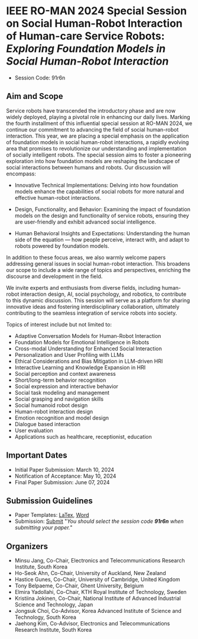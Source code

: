 # IEEE RO-MAN 2024 Special Session on Social Human-Robot Interaction of Human-care Service Robots: <br/> *Exploring Foundation Models in Social Human-Robot Interaction*

- Session Code: 91r6n

## Aim and Scope

Service robots have transcended the introductory phase and are now widely deployed, playing a pivotal role in enhancing our daily lives. Marking the fourth installment of this influential special session at RO-MAN 2024, we continue our commitment to advancing the field of social human-robot interaction. This year, we are placing a special emphasis on the application of foundation models in social human-robot interactions, a rapidly evolving area that promises to revolutionize our understanding and implementation of socially intelligent robots. The special session aims to foster a pioneering exploration into how foundation models are reshaping the landscape of social interactions between humans and robots. Our discussion will encompass:

- Innovative Technical Implementations: Delving into how foundation models enhance the capabilities of social robots for more natural and effective human-robot interactions.

- Design, Functionality, and Behavior: Examining the impact of foundation models on the design and functionality of service robots, ensuring they are user-friendly and exhibit advanced social intelligence.

- Human Behavioral Insights and Expectations: Understanding the human side of the equation — how people perceive, interact with, and adapt to robots powered by foundation models.


In addition to these focus areas, we also warmly welcome papers addressing general issues in social human-robot interaction. This broadens our scope to include a wide range of topics and perspectives, enriching the discourse and development in the field.

We invite experts and enthusiasts from diverse fields, including human-robot interaction design, AI, social psychology, and robotics, to contribute to this dynamic discussion. This session will serve as a platform for sharing innovative ideas and fostering interdisciplinary collaboration, ultimately contributing to the seamless integration of service robots into society.

Topics of interest include but not limited to:
- Adaptive Conversation Models for Human-Robot Interaction
- Foundation Models for Emotional Intelligence in Robots
- Cross-modal Understanding for Enhanced Social Interaction
- Personalization and User Profiling with LLMs
- Ethical Considerations and Bias Mitigation in LLM-driven HRI
- Interactive Learning and Knowledge Expansion in HRI
- Social perception and context awareness
- Short/long-term behavior recognition
- Social expression and interactive behavior
- Social task modeling and management
- Social grasping and navigation skills
- Social humanoid robot design
- Human-robot interaction design
- Emotion recognition and model design
- Dialogue based interaction
- User evaluation
- Applications such as healthcare, receptionist, education

## Important Dates

- Initial Paper Submission: March 10, 2024
- Notification of Acceptance: May 10, 2024
- Final Paper Submission: June 07, 2024

## Submission Guidelines

- Paper Templates: [LaTex](https://ras.papercept.net/conferences/support/tex.php), [Word](https://ras.papercept.net/conferences/support/word.php)
- Submission: [Submit](https://ras.papercept.net/conferences/scripts/start.pl) "*You should select the session code **91r6n** when submitting your paper.*"

## Organizers

- Minsu Jang, Co-Chair, Electronics and Telecommunications Research Institute, South Korea
- Ho-Seok Ahn, Co-Chair, University of Auckland, New Zealand
- Hastice Gunes, Co-Chair, University of Cambridge, United Kingdom
- Tony Belpaeme, Co-Chair, Ghent University, Belgium
- Elmira Yadollahi, Co-Chair, KTH Royal Institute of Technology, Sweden
- Kristiina Jokinen, Co-Chair, National Institute of Advanced Industrial Science and Technology, Japan
- Jongsuk Choi, Co-Advisor, Korea Advanced Institute of Science and Technology, South Korea
- Jaehong Kim, Co-Advisor, Electronics and Telecommunications Research Institute, South Korea
